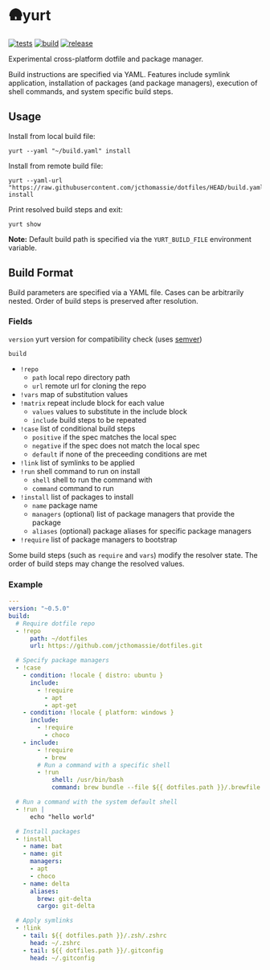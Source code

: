 # 🛖yurt

[![tests](https://github.com/jcthomassie/yurt/actions/workflows/tests.yaml/badge.svg)](https://github.com/jcthomassie/yurt/actions/workflows/tests.yaml)
[![build](https://github.com/jcthomassie/yurt/actions/workflows/build.yaml/badge.svg)](https://github.com/jcthomassie/yurt/actions/workflows/build.yaml)
[![release](https://img.shields.io/github/v/release/jcthomassie/yurt?include_prereleases&label=release)](https://github.com/jcthomassie/yurt/releases/latest)

Experimental cross-platform dotfile and package manager.

Build instructions are specified via YAML. Features include symlink application, installation of packages (and package managers), execution of shell commands, and system specific build steps.

## Usage

Install from local build file:

```shell
yurt --yaml "~/build.yaml" install
```

Install from remote build file:

```shell
yurt --yaml-url "https://raw.githubusercontent.com/jcthomassie/dotfiles/HEAD/build.yaml" install
```

Print resolved build steps and exit:

```shell
yurt show
```

**Note:** Default build path is specified via the `YURT_BUILD_FILE` environment variable.

## Build Format

Build parameters are specified via a YAML file. Cases can be arbitrarily nested. Order of build steps is preserved after resolution.

### Fields

`version` yurt version for compatibility check (uses [semver](https://docs.rs/semver/latest/semver/index.html))

`build`

- `!repo`
  - `path` local repo directory path
  - `url` remote url for cloning the repo
- `!vars` map of substitution values
- `!matrix` repeat include block for each value
  - `values` values to substitute in the include block
  - `include` build steps to be repeated
- `!case` list of conditional build steps
  - `positive` if the spec matches the local spec
  - `negative` if the spec does not match the local spec
  - `default` if none of the preceeding conditions are met
- `!link` list of symlinks to be applied
- `!run` shell command to run on install
  - `shell` shell to run the command with
  - `command` command to run
- `!install` list of packages to install
  - `name` package name
  - `managers` (optional) list of package managers that provide the package
  - `aliases` (optional) package aliases for specific package managers
- `!require` list of package managers to bootstrap

Some build steps (such as `require` and `vars`) modify the resolver state.
The order of build steps may change the resolved values.

### Example

```yaml
---
version: "~0.5.0"
build:
  # Require dotfile repo
  - !repo
      path: ~/dotfiles
      url: https://github.com/jcthomassie/dotfiles.git

  # Specify package managers
  - !case
    - condition: !locale { distro: ubuntu }
      include:
        - !require
          - apt
          - apt-get
    - condition: !locale { platform: windows }
      include:
        - !require
          - choco
    - include:
        - !require
          - brew
        # Run a command with a specific shell
        - !run
            shell: /usr/bin/bash
            command: brew bundle --file ${{ dotfiles.path }}/.brewfile

  # Run a command with the system default shell
  - !run |
      echo "hello world"

  # Install packages
  - !install
    - name: bat
    - name: git
      managers:
      - apt
      - choco
    - name: delta
      aliases:
        brew: git-delta
        cargo: git-delta

  # Apply symlinks
  - !link
    - tail: ${{ dotfiles.path }}/.zsh/.zshrc
      head: ~/.zshrc
    - tail: ${{ dotfiles.path }}/.gitconfig
      head: ~/.gitconfig
```
